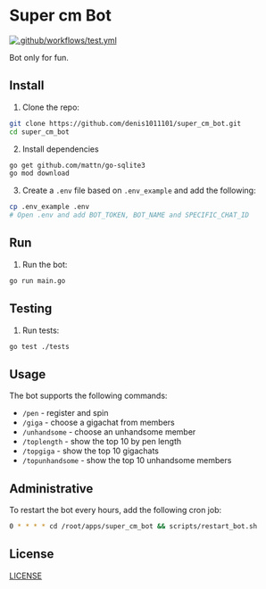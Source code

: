 # Super cm Bot

[![.github/workflows/test.yml](https://github.com/denis1011101/super_cm_bot/actions/workflows/test.yml/badge.svg)](https://github.com/denis1011101/super_cm_bot/actions/workflows/test.yml)

Bot only for fun.

## Install

1. Clone the repo:
```sh
git clone https://github.com/denis1011101/super_cm_bot.git
cd super_cm_bot
```

2. Install dependencies
```sh
go get github.com/mattn/go-sqlite3
go mod download
```

3. Create a `.env` file based on `.env_example` and add the following:
```sh
cp .env_example .env
# Open .env and add BOT_TOKEN, BOT_NAME and SPECIFIC_CHAT_ID
```

## Run

1. Run the bot:
```sh
go run main.go
```

## Testing

1. Run tests:
```sh
go test ./tests
```

## Usage

The bot supports the following commands:
- `/pen`           - register and spin
- `/giga`          - choose a gigachat from members
- `/unhandsome`    - choose an unhandsome member
- `/toplength`     - show the top 10 by pen length
- `/topgiga`       - show the top 10 gigachats
- `/topunhandsome` - show the top 10 unhandsome members


## Administrative

To restart the bot every hours, add the following cron job:

```sh
0 * * * * cd /root/apps/super_cm_bot && scripts/restart_bot.sh
```

## License

[LICENSE](LICENSE)
